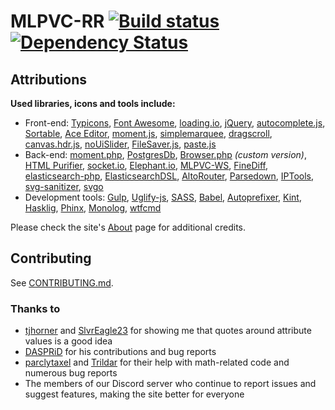# MLPVC-RR [![Build status](https://travis-ci.org/ponydevs/MLPVC-RR.svg?branch=master)](https://travis-ci.org/ponydevs/MLPVC-RR) [![Dependency Status](https://beta.gemnasium.com/badges/github.com/ponydevs/MLPVC-RR.svg)](https://beta.gemnasium.com/projects/github.com/ponydevs/MLPVC-RR)

## Attributions

**Used libraries, icons and tools include:**
 - Front-end:
   [Typicons](http://www.typicons.com/),
   [Font Awesome](http://fontawesome.io/),
   [loading.io](http://loading.io/),
   [jQuery](http://jquery.com/),
   [autocomplete.js](https://github.com/algolia/autocomplete.js),
   [Sortable](https://github.com/RubaXa/Sortable),
   [Ace Editor](https://ace.c9.io/),
   [moment.js](http://momentjs.com/),
   [simplemarquee](https://github.com/IndigoUnited/jquery.simplemarquee),
   [dragscroll](https://github.com/asvd/dragscroll),
   [canvas.hdr.js](https://github.com/brianreavis/canvas.hdr.js),
   [noUiSlider](https://github.com/leongersen/noUiSlider),
   [FileSaver.js](https://github.com/eligrey/FileSaver.js),
   [paste.js](https://github.com/layerssss/paste.js)
 - Back-end:
   [moment.php](https://github.com/fightbulc/moment.php),
   [PostgresDb](https://github.com/SeinopSys/PHP-PostgreSQL-Database-Class),
   [Browser.php](https://github.com/cbschuld/Browser.php) *(custom version)*,
   [HTML Purifier](http://htmlpurifier.org/),
   [socket.io](http://socket.io),
   [Elephant.io](https://github.com/wisembly/elephant.io),
   [MLPVC-WS](https://github.com/ponydevs/MLPVC-WS),
   [FineDiff](https://github.com/cogpowered/FineDiff),
   [elasticsearch-php](https://github.com/elastic/elasticsearch-php),
   [ElasticsearchDSL](https://github.com/ongr-io/ElasticsearchDSL),
   [AltoRouter](https://github.com/dannyvankooten/AltoRouter),
   [Parsedown](https://github.com/erusev/parsedown),
   [IPTools](https://github.com/S1lentium/IPTools),
   [svg-sanitizer](https://github.com/darylldoyle/svg-sanitizer),
   [svgo](https://github.com/svg/svgo)
 - Development tools:
   [Gulp](http://gulpjs.com/),
   [Uglify-js](https://www.npmjs.com/package/uglify-js),
   [SASS](http://sass-lang.com/),
   [Babel](https://babeljs.io/),
   [Autoprefixer](https://github.com/postcss/autoprefixer),
   [Kint](http://raveren.github.io/kint/),
   [Hasklig](https://github.com/i-tu/Hasklig),
   [Phinx](https://phinx.org/),
   [Monolog](https://seldaek.github.io/monolog/),
   [wtfcmd](https://github.com/blunt1337/wtfcmd)

Please check the site's [About](https://mlpvector.club/about) page for additional credits.

## Contributing

See [CONTRIBUTING.md](CONTRIBUTING.md).

### Thanks to

 - [tjhorner](https://github.com/tjhorner) and [SlvrEagle23](https://github.com/SlvrEagle23) for showing me that quotes around attribute values is a good idea
 - [DASPRiD](https://github.com/DASPRiD) for his contributions and bug reports
 - [parclytaxel](https://gitlab.com/parclytaxel) and [Trildar](https://gitlab.com/parclytaxel) for their help with math-related code and numerous bug reports 
 - The members of our Discord server who continue to report issues and suggest features, making the site better for everyone
